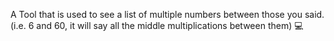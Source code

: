 A Tool that is used to see a list of multiple numbers between those you said.  (i.e. 6 and 60, it will say all the middle multiplications between them) 💻
